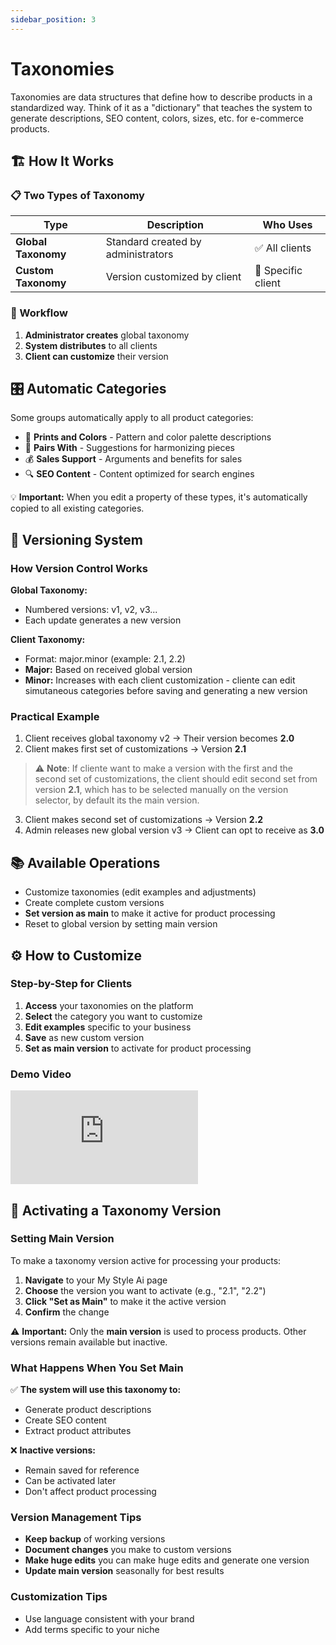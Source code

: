 ```yaml
---
sidebar_position: 3
---
```


# Taxonomies

Taxonomies are data structures that define how to describe products in a standardized way. Think of it as a "dictionary" that teaches the system to generate descriptions, SEO content, colors, sizes, etc. for e-commerce products.

## 🏗️ How It Works

### 📋 Two Types of Taxonomy

| Type | Description | Who Uses |
|------|-------------|----------|
| **Global Taxonomy** | Standard created by administrators | ✅ All clients |
| **Custom Taxonomy** | Version customized by client | 👤 Specific client |

### 🔄 Workflow

1. **Administrator creates** global taxonomy
2. **System distributes** to all clients
3. **Client can customize** their version

## 🎛️ Automatic Categories

Some groups automatically apply to all product categories:

- 🎨 **Prints and Colors** - Pattern and color palette descriptions
- 👔 **Pairs With** - Suggestions for harmonizing pieces
- 💰 **Sales Support** - Arguments and benefits for sales
- 🔍 **SEO Content** - Content optimized for search engines

💡 **Important:** When you edit a property of these types, it's automatically copied to all existing categories.

## 🔢 Versioning System

### How Version Control Works

**Global Taxonomy:**
- Numbered versions: v1, v2, v3...
- Each update generates a new version

**Client Taxonomy:**
- Format: major.minor (example: 2.1, 2.2)
- **Major:** Based on received global version
- **Minor:** Increases with each client customization - cliente can edit simutaneous categories before saving and generating a new version

### Practical Example

1. Client receives global taxonomy v2 → Their version becomes **2.0**
2. Client makes first set of customizations → Version **2.1**

> ⚠️ **Note**: If cliente want to make a version with the first and the second set of customizations, the client should edit second set from version **2.1**, which has to be selected manually on the version selector, by default its the main version.

3. Client makes second set of customizations → Version **2.2**
4. Admin releases new global version v3 → Client can opt to receive as **3.0**

## 📚 Available Operations

- Customize taxonomies (edit examples and adjustments)
- Create complete custom versions
- **Set version as main** to make it active for product processing
- Reset to global version by setting main version

## ⚙️ How to Customize

### Step-by-Step for Clients

1. **Access** your taxonomies on the platform
2. **Select** the category you want to customize
3. **Edit examples** specific to your business
4. **Save** as new custom version
5. **Set as main version** to activate for product processing

### Demo Video

<div style={{position: 'relative', paddingBottom: '56.25%', height: 0, overflow: 'hidden'}}>
  <iframe
    style={{position: 'absolute', top: 0, left: 0, width: '100%', height: '100%'}}
    src="https://www.youtube.com/embed/-NcQNzSIDOQ"
    title="Taxonomies Demo"
    frameBorder="0"
    allow="accelerometer; autoplay; clipboard-write; encrypted-media; gyroscope; picture-in-picture; web-share"
    allowFullScreen>
  </iframe>
</div>

## 🎯 Activating a Taxonomy Version

### Setting Main Version

To make a taxonomy version active for processing your products:

1. **Navigate** to your My Style Ai page
2. **Choose** the version you want to activate (e.g., "2.1", "2.2")
3. **Click "Set as Main"** to make it the active version
4. **Confirm** the change

⚠️ **Important:** Only the **main version** is used to process products. Other versions remain available but inactive.

### What Happens When You Set Main

✅ **The system will use this taxonomy to:**
- Generate product descriptions
- Create SEO content
- Extract product attributes

❌ **Inactive versions:**
- Remain saved for reference
- Can be activated later
- Don't affect product processing

### Version Management Tips

- **Keep backup** of working versions
- **Document changes** you make to custom versions
- **Make huge edits** you can make huge edits and generate one version
- **Update main version** seasonally for best results

### Customization Tips

- Use language consistent with your brand
- Add terms specific to your niche